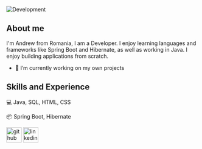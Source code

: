 ![Development](https://img.freepik.com/premium-vector/cloud-computing-concept_43778-430.jpg?w=1800)
## About me
I'm Andrew from Romania, I am a Developer. I enjoy learning languages and frameworks like Spring Boot and Hibernate, as well as working in Java. I enjoy building applications from scratch.
- 🔭 I’m currently working on my own projects 
## Skills and Experience

:computer: Java, SQL, HTML, CSS

:package: Spring Boot, Hibernate
<br>




[<img src='https://cdn.jsdelivr.net/npm/simple-icons@3.0.1/icons/github.svg' alt='github' height='40'>](https://github.com/Andrew-Develops)  [<img src='https://cdn.jsdelivr.net/npm/simple-icons@3.0.1/icons/linkedin.svg' alt='linkedin' height='40'>](https://www.linkedin.com/in/cosminfuica/)  
